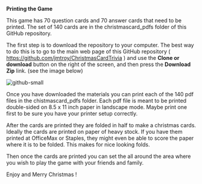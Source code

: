 **Printing the Game**

This game has 70 question cards and 70 answer cards that need to be printed.  The set of 140 cards are in the christmascard_pdfs folder of this GitHub repository.

The first step is to download the repository to your computer.  The best way to do this is to go to the main web page of this GitHub repository ( https://github.com/jmtroy/ChristmasCardTrivia ) and use the **Clone or download** button on the right of the screen, and then press the **Download Zip** link. (see the image below)

![github-small](https://github.com/jmtroy/ChristmasCardTrivia/blob/master/download_image.png)

Once you have downloaded the materials you can print each of the 140 pdf files in the chistmascard_pdfs folder.  Each pdf file is meant to be printed double-sided on 8.5 x 11 inch paper in landscape mode.  Maybe print one first to be sure you have your printer setup correctly.

After the cards are printed they are folded in half to make a christmas cards.  Ideally the cards are printed on paper of heavy stock. If you have them printed at OfficeMax or Staples, they might even be able to score the paper where it is to be folded.  This makes for nice looking folds.

Then once the cards are printed you can set the all around the area where you wish to play the game with your friends and family.

Enjoy and Merry Christmas !
